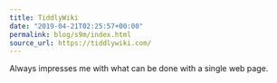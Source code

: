 ```yaml
---
title: TiddlyWiki
date: "2019-04-21T02:25:57+00:00"
permalink: blog/s9m/index.html
source_url: https://tiddlywiki.com/
---
```


Always impresses me with what can be done with a single web page.

